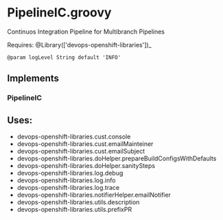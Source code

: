 # PipelineIC.groovy
   Continuos Integration Pipeline
   for Multibranch Pipelines
  
   Requires: @Library(['devops-openshift-libraries'])_
  
    @param logLevel String default 'INFO'
  
## Implements
### PipelineIC
  
## Uses:
- devops-openshift-libraries.cust.console
- devops-openshift-libraries.cust.emailMainteiner
- devops-openshift-libraries.cust.emailSubject
- devops-openshift-libraries.doHelper.prepareBuildConfigsWithDefaults
- devops-openshift-libraries.doHelper.sanitySteps
- devops-openshift-libraries.log.debug
- devops-openshift-libraries.log.info
- devops-openshift-libraries.log.trace
- devops-openshift-libraries.notifierHelper.emailNotifier
- devops-openshift-libraries.utils.description
- devops-openshift-libraries.utils.prefixPR
